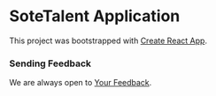 # SoteTalent Application

This project was bootstrapped with
[Create React App](https://github.com/facebookincubator/create-react-app).

### Sending Feedback

We are always open to [Your Feedback](mailto:developers@sotetalent.com).
